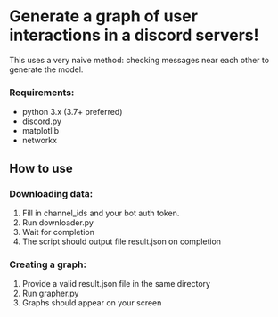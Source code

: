 # Generate a graph of user interactions in a discord servers!
This uses a very naive method: checking messages near each other to generate the model.

### Requirements:
- python 3.x (3.7+ preferred)
- discord.py
- matplotlib
- networkx

## How to use
### Downloading data:
1. Fill in channel_ids and your bot auth token.
2. Run downloader.py
3. Wait for completion
4. The script should output file result.json on completion

### Creating a graph:
1. Provide a valid result.json file in the same directory
2. Run grapher.py
3. Graphs should appear on your screen
